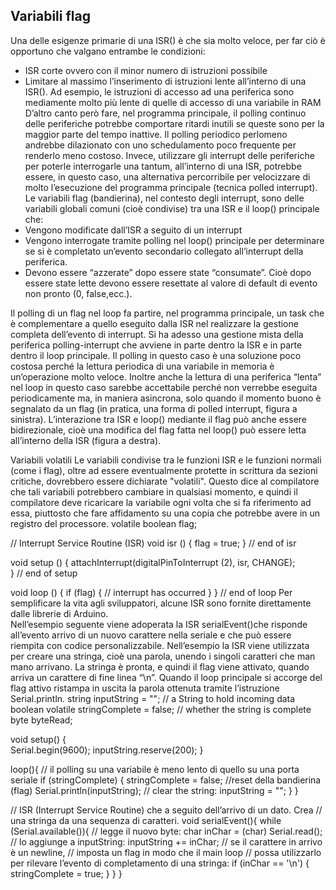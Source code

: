 ## **Variabili flag**

Una delle esigenze primarie di una ISR() è che sia molto veloce, per far ciò è opportuno che valgano entrambe le condizioni:
-	ISR corte ovvero con il minor numero di istruzioni possibile
-	Limitare al massimo l’inserimento di istruzioni lente all’interno di una ISR().
Ad esempio, le istruzioni di accesso ad una periferica sono mediamente molto più lente di quelle di accesso di una variabile in RAM 
D’altro canto però fare, nel programma principale, il polling continuo delle periferiche potrebbe comportare ritardi inutili se queste sono per la maggior parte del tempo inattive. Il polling periodico perlomeno andrebbe dilazionato con uno schedulamento poco frequente per renderlo meno costoso.
Invece, utilizzare gli interrupt delle periferiche per poterle interrogarle una tantum, all’interno di una ISR, potrebbe essere, in questo caso, una alternativa percorribile per velocizzare di molto l’esecuzione del programma principale (tecnica polled interrupt).
Le variabili flag (bandierina), nel contesto degli interrupt, sono delle variabili globali comuni (cioè condivise) tra una ISR e il loop() principale che:
-	Vengono modificate dall’ISR a seguito di un interrupt
-	Vengono interrogate tramite polling nel loop() principale per determinare se si è completato un’evento secondario collegato all’interrupt della periferica.
-	Devono essere “azzerate” dopo essere state “consumate”. Cioè dopo essere state lette devono essere resettate al valore di default di evento non pronto (0, false,ecc.).

 
Il polling di un flag nel loop fa partire, nel programma principale, un task che è complementare a quello eseguito dalla ISR nel realizzare la gestione completa dell’evento di interrupt. Si ha adesso una gestione mista della periferica polling-interrupt che avviene in parte dentro la ISR e in parte dentro il loop principale.
Il polling in questo caso è una soluzione poco costosa perché la lettura periodica di una variabile in memoria è un’operazione molto veloce. Inoltre anche la lettura di una periferica “lenta” nel loop in questo caso sarebbe accettabile perché non verrebbe eseguita periodicamente ma, in maniera asincrona, solo quando il momento buono è segnalato da un flag (in pratica, una forma di polled interrupt, figura a sinistra).
L’interazione tra ISR e loop() mediante il flag può anche essere bidirezionale, cioè una modifica del flag fatta nel loop() può essere letta all’interno della ISR (figura a destra).

Variabili volatili
Le variabili condivise tra le funzioni ISR e le funzioni normali (come i flag), oltre ad essere eventualmente protette in scrittura da sezioni critiche, dovrebbero essere dichiarate "volatili". Questo dice al compilatore che tali variabili potrebbero cambiare in qualsiasi momento, e quindi il compilatore deve ricaricare la variabile ogni volta che si fa riferimento ad essa, piuttosto che fare affidamento su una copia che potrebbe avere in un registro del processore.
volatile boolean flag;

// Interrupt Service Routine (ISR)
void isr ()
{
 flag = true;
}  // end of isr

void setup ()
{
  attachInterrupt(digitalPinToInterrupt (2), isr, CHANGE);  
}  // end of setup

void loop ()
{
  if (flag)
    {
    // interrupt has occurred
    }
}  // end of loop
Per semplificare la vita agli sviluppatori, alcune ISR sono fornite direttamente dalle librerie di Arduino.  
Nell’esempio seguente viene adoperata la ISR serialEvent()che risponde all’evento arrivo di un nuovo carattere nella seriale e che può essere riempita con codice personalizzabile.
Nell’esempio la ISR viene utilizzata per creare una stringa, cioè una parola, unendo i singoli caratteri che man mano arrivano. La stringa è pronta, e quindi il flag viene attivato, quando arriva un carattere di fine linea “\n”.
Quando il loop principale si accorge del flag attivo ristampa in uscita la parola ottenuta tramite l’istruzione Serial.println.
string inputString = "";         // a String to hold incoming data
boolean volatile stringComplete = false;  // whether the string is complete
byte byteRead;

void setup() {                
    Serial.begin(9600);
    inputString.reserve(200);
}

loop(){
    // il polling su una variabile è meno lento di quello su una porta seriale 
    if (stringComplete) {
	stringComplete = false; //reset della bandierina (flag)
        Serial.println(inputString);
        // clear the string:
        inputString = "";
    }
}

// ISR (Interrupt Service Routine) che a seguito dell’arrivo di un dato. Crea  // una stringa da una sequenza di caratteri.
void serialEvent(){
  while (Serial.available()){
    // legge il nuovo byte:
    char inChar = (char) Serial.read();
    // lo aggiunge a inputString:
    inputString += inChar;
    // se il carattere in arrivo è un newline, 
    // imposta un flag in modo che il main loop 
    // possa utilizzarlo per rilevare l’evento di completamento di una stringa:
    if (inChar == '\n') {
        stringComplete = true;
    }
  }
}
